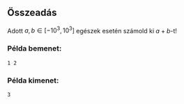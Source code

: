 ## Összeadás
Adott $a,b\in [-10^3,10^3]$ egészek esetén számold ki $a+b$-t!


### Példa bemenet:
```
1 2
```
### Példa kimenet:
```
3
```
